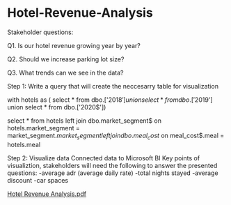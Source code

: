 # Hotel-Revenue-Analysis

Stakeholder questions:

Q1. Is our hotel revenue growing year by year?

Q2. Should we increase parking lot size?

Q3. What trends can we see in the data?


Step 1: Write a query that will create the neccesarry table for visualization

with hotels as (
select * from dbo.['2018$']
union
select * from dbo.['2019$']
union
select * from dbo.['2020$'])

select * from hotels 
left join dbo.market_segment$
on hotels.market_segment = market_segment$.market_segment
left join dbo.meal_cost$
on meal_cost$.meal = hotels.meal

Step 2: Visualize data
Connected data to Microsoft BI 
Key points of visualiztion, stakeholders will need the following to answer the presented questions:
-average adr (average daily rate)
-total nights stayed
-average discount 
-car spaces

[Hotel Revenue Analysis.pdf](https://github.com/seankchan97/Hotel-Revenue-Analysis/files/11173384/Hotel.Revenue.Analysis.pdf)
